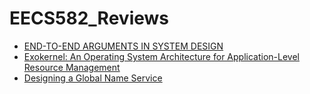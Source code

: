 # EECS582_Reviews

- [END-TO-END ARGUMENTS IN SYSTEM DESIGN](Endtoend.md)
- [Exokernel: An Operating System Architecture for Application-Level Resource Management](Exokernel.md)
- [Designing a Global Name Service](DesignGlobalNameService.md)
